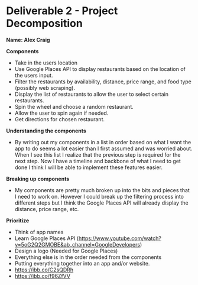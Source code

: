 # Deliverable 2 - Project Decomposition

**Name: Alex Craig**  

**Components**
- Take in the users location
- Use Google Places API to display restaurants based on the location of the users input.
- Filter the restaurants by availability, distance, price range, and food type (possibly web scraping).
- Display the list of restaurants to allow the user to select certain restaurants.
- Spin the wheel and choose a random restaurant.
- Allow the user to spin again if needed.
- Get directions for chosen restaurant.

**Understanding the components**
- By writing out my components in a list in order based on what I want the app to do seems a lot easier than I first assumed and was worried about. When I see this list I realize that the previous step is required for the next step. Now I have a timeline and backbone of what I need to get done I think I will be able to implement these features easier.

**Breaking up components**
- My components are pretty much broken up into the bits and pieces that I need to work on. However I could break up the filtering process into different steps but I think the Google Places API will already display the distance, price range, etc.

**Prioritize**
- Think of app names
- Learn Google Places API (https://www.youtube.com/watch?v=5oG2Q2GMOBE&ab_channel=GoogleDevelopers)
- Design a logo (Needed for Google Places)
- Everything else is in the order needed from the components
- Putting everything together into an app and/or website.
- https://ibb.co/C2sQDRh
- https://ibb.co/f96ZfVV
